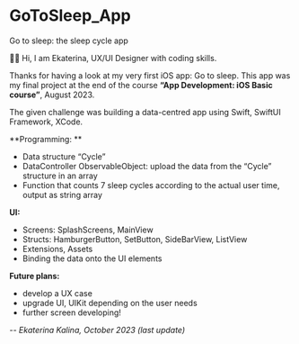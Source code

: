 # GoToSleep_App

Go to sleep: the sleep cycle app

👩‍💻 Hi, I am Ekaterina, UX/UI Designer with coding skills.

Thanks for having a look at my very first iOS app: Go to sleep. 
This app was my final project at the end of the course **“App Development: iOS Basic course”**, August 2023.

The given challenge was building a data-centred app using Swift, SwiftUI Framework, XCode.

**Programming: **
- Data structure “Cycle”
- DataController ObservableObject: upload the data from the “Cycle” structure in an array
- Function that counts 7 sleep cycles according to the actual user time, output as string array

**UI:**
- Screens: SplashScreens, MainView
- Structs: HamburgerButton, SetButton, SideBarView, ListView   
- Extensions, Assets
- Binding the data onto the UI elements

**Future plans:**
- develop a UX case
- upgrade UI, UIKit depending on the user needs
- further screen developing!

_-- Ekaterina Kalina, October 2023 (last update)_

